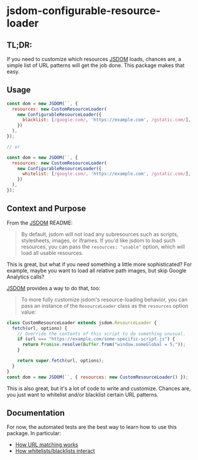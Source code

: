 # jsdom-configurable-resource-loader

## TL;DR:

If you need to customize which resources [JSDOM](https://github.com/jsdom/jsdom) loads, chances are, a simple list of URL patterns will get the job done. This package makes that easy.

## Usage

```js
const dom = new JSDOM(``, {
  resources: new CustomResourceLoader(
    new ConfigurableResourceLoader({
      blacklist: [/google.com/, 'https://example.com', /gstatic.com/],
    })
  ),
});

// or

const dom = new JSDOM(``, {
  resources: new CustomResourceLoader(
    new ConfigurableResourceLoader({
      whitelist: [/google.com/, 'https://example.com', /gstatic.com/],
    })
  ),
});
```

## Context and Purpose

From the [JSDOM](https://github.com/jsdom/jsdom) README:

> By default, jsdom will not load any subresources such as scripts, stylesheets, images, or iframes. If you'd like jsdom to load such resources, you can pass the `resources: "usable"` option, which will load all usable resources.

This is great, but what if you need something a little more sophisticated? For example, maybe you want to load all relative path images, but skip Google Analytics calls?

[JSDOM](https://github.com/jsdom/jsdom?tab=readme-ov-file#advanced-configuration) provides a way to do that, too:

> To more fully customize jsdom's resource-loading behavior, you can pass an instance of the `ResourceLoader` class as the `resources` option value:

```js
class CustomResourceLoader extends jsdom.ResourceLoader {
  fetch(url, options) {
    // Override the contents of this script to do something unusual.
    if (url === "https://example.com/some-specific-script.js") {
      return Promise.resolve(Buffer.from("window.someGlobal = 5;"));
    }

    return super.fetch(url, options);
  }
}
const dom = new JSDOM(``, { resources: new CustomResourceLoader() });
```

This is also great, but it's a lot of code to write and customize. Chances are, you just want to whitelist and/or blacklist certain URL patterns.

## Documentation

For now, the automated tests are the best way to learn how to use this package. In particular: 

- [How URL matching works](https://github.com/DanKaplanSES/jsdom-configurable-resource-loader/blob/main/src/url-matches.spec.ts)
- [How whitelists/blacklists interact](https://github.com/DanKaplanSES/jsdom-configurable-resource-loader/blob/main/src/configurable-resource-loader.spec.ts)
